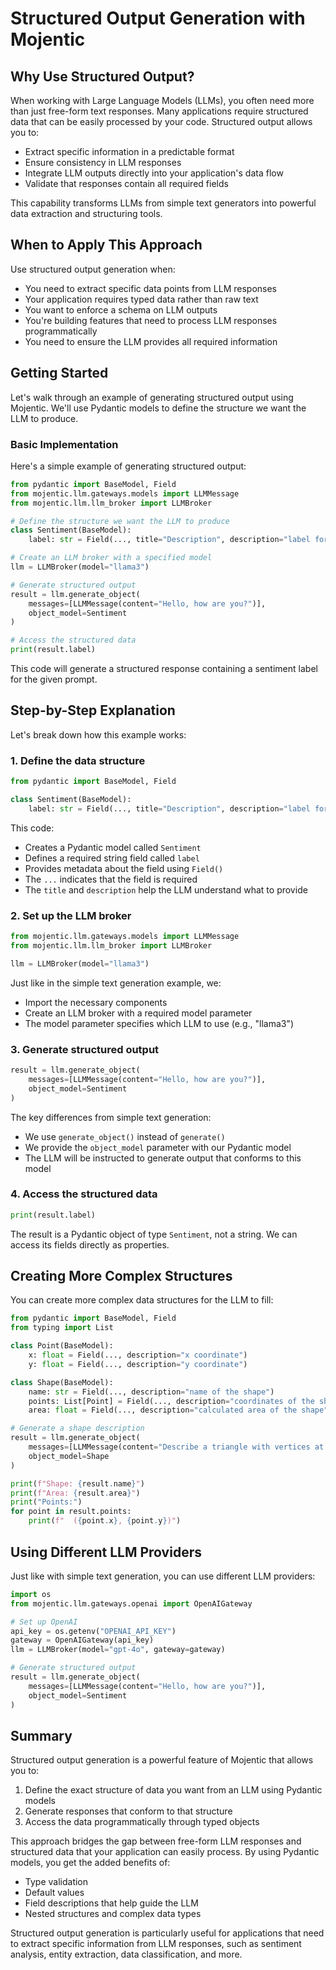 # Structured Output Generation with Mojentic

## Why Use Structured Output?

When working with Large Language Models (LLMs), you often need more than just free-form text responses. Many applications require structured data that can be easily processed by your code. Structured output allows you to:

- Extract specific information in a predictable format
- Ensure consistency in LLM responses
- Integrate LLM outputs directly into your application's data flow
- Validate that responses contain all required fields

This capability transforms LLMs from simple text generators into powerful data extraction and structuring tools.

## When to Apply This Approach

Use structured output generation when:
- You need to extract specific data points from LLM responses
- Your application requires typed data rather than raw text
- You want to enforce a schema on LLM outputs
- You're building features that need to process LLM responses programmatically
- You need to ensure the LLM provides all required information

## Getting Started

Let's walk through an example of generating structured output using Mojentic. We'll use Pydantic models to define the structure we want the LLM to produce.

### Basic Implementation

Here's a simple example of generating structured output:

```python
from pydantic import BaseModel, Field
from mojentic.llm.gateways.models import LLMMessage
from mojentic.llm.llm_broker import LLMBroker

# Define the structure we want the LLM to produce
class Sentiment(BaseModel):
    label: str = Field(..., title="Description", description="label for the sentiment")

# Create an LLM broker with a specified model
llm = LLMBroker(model="llama3")

# Generate structured output
result = llm.generate_object(
    messages=[LLMMessage(content="Hello, how are you?")], 
    object_model=Sentiment
)

# Access the structured data
print(result.label)
```

This code will generate a structured response containing a sentiment label for the given prompt.

## Step-by-Step Explanation

Let's break down how this example works:

### 1. Define the data structure

```python
from pydantic import BaseModel, Field

class Sentiment(BaseModel):
    label: str = Field(..., title="Description", description="label for the sentiment")
```

This code:
- Creates a Pydantic model called `Sentiment`
- Defines a required string field called `label`
- Provides metadata about the field using `Field()`
- The `...` indicates that the field is required
- The `title` and `description` help the LLM understand what to provide

### 2. Set up the LLM broker

```python
from mojentic.llm.gateways.models import LLMMessage
from mojentic.llm.llm_broker import LLMBroker

llm = LLMBroker(model="llama3")
```

Just like in the simple text generation example, we:
- Import the necessary components
- Create an LLM broker with a required model parameter
- The model parameter specifies which LLM to use (e.g., "llama3")

### 3. Generate structured output

```python
result = llm.generate_object(
    messages=[LLMMessage(content="Hello, how are you?")], 
    object_model=Sentiment
)
```

The key differences from simple text generation:
- We use `generate_object()` instead of `generate()`
- We provide the `object_model` parameter with our Pydantic model
- The LLM will be instructed to generate output that conforms to this model

### 4. Access the structured data

```python
print(result.label)
```

The result is a Pydantic object of type `Sentiment`, not a string. We can access its fields directly as properties.

## Creating More Complex Structures

You can create more complex data structures for the LLM to fill:

```python
from pydantic import BaseModel, Field
from typing import List

class Point(BaseModel):
    x: float = Field(..., description="x coordinate")
    y: float = Field(..., description="y coordinate")

class Shape(BaseModel):
    name: str = Field(..., description="name of the shape")
    points: List[Point] = Field(..., description="coordinates of the shape's vertices")
    area: float = Field(..., description="calculated area of the shape")

# Generate a shape description
result = llm.generate_object(
    messages=[LLMMessage(content="Describe a triangle with vertices at (0,0), (1,0), and (0,1)")], 
    object_model=Shape
)

print(f"Shape: {result.name}")
print(f"Area: {result.area}")
print("Points:")
for point in result.points:
    print(f"  ({point.x}, {point.y})")
```

## Using Different LLM Providers

Just like with simple text generation, you can use different LLM providers:

```python
import os
from mojentic.llm.gateways.openai import OpenAIGateway

# Set up OpenAI
api_key = os.getenv("OPENAI_API_KEY")
gateway = OpenAIGateway(api_key)
llm = LLMBroker(model="gpt-4o", gateway=gateway)

# Generate structured output
result = llm.generate_object(
    messages=[LLMMessage(content="Hello, how are you?")], 
    object_model=Sentiment
)
```

## Summary

Structured output generation is a powerful feature of Mojentic that allows you to:

1. Define the exact structure of data you want from an LLM using Pydantic models
2. Generate responses that conform to that structure
3. Access the data programmatically through typed objects

This approach bridges the gap between free-form LLM responses and structured data that your application can easily process. By using Pydantic models, you get the added benefits of:

- Type validation
- Default values
- Field descriptions that help guide the LLM
- Nested structures and complex data types

Structured output generation is particularly useful for applications that need to extract specific information from LLM responses, such as sentiment analysis, entity extraction, data classification, and more.
